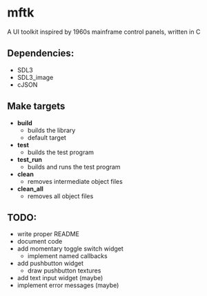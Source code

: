 # __mftk__

A UI toolkit inspired by 1960s mainframe control panels, written in C

## Dependencies: 
  + SDL3
  + SDL3_image
  + cJSON

## Make targets
  + __build__
    + builds the library
    + default target
  + __test__
    + builds the test program
  + __test_run__
    + builds and runs the test program
  + __clean__
    + removes intermediate object files
  + __clean_all__
    + removes all object files

## TODO:
  + write proper README
  + document code
  + add momentary toggle switch widget
    + implement named callbacks
  + add pushbutton widget
    + draw pushbutton textures
  + add text input widget (maybe)
  + implement error messages (maybe)
